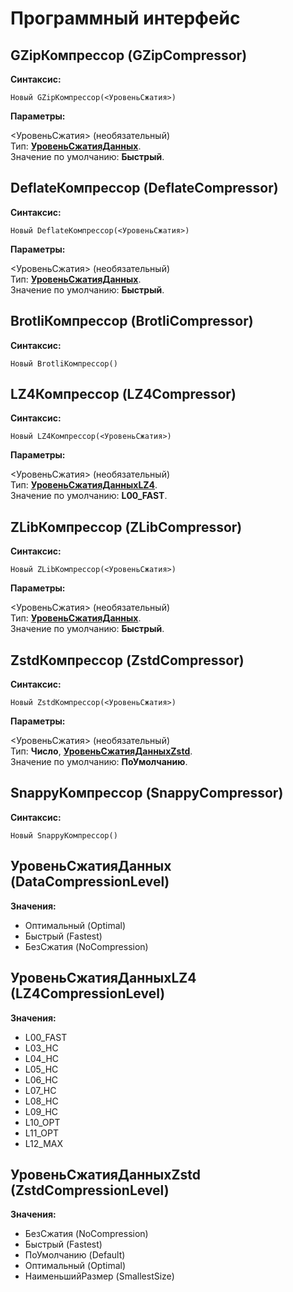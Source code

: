 # Программный интерфейс

## GZipКомпрессор (GZipCompressor)

**Синтаксис:**

```bsl
Новый GZipКомпрессор(<УровеньСжатия>)
```

**Параметры:**

<УровеньСжатия> (необязательный) </br>
Тип: [**УровеньСжатияДанных**](#уровеньсжатияданных-datacompressionlevel).</br>
Значение по умолчанию: **Быстрый**.


## DeflateКомпрессор (DeflateCompressor)

**Синтаксис:**

```bsl
Новый DeflateКомпрессор(<УровеньСжатия>)
```

**Параметры:**

<УровеньСжатия> (необязательный) </br>
Тип: [**УровеньСжатияДанных**](#уровеньсжатияданных-datacompressionlevel).</br>
Значение по умолчанию: **Быстрый**.


## BrotliКомпрессор (BrotliCompressor)

**Синтаксис:**

```bsl
Новый BrotliКомпрессор()
```


## LZ4Компрессор (LZ4Compressor)

**Синтаксис:**

```bsl
Новый LZ4Компрессор(<УровеньСжатия>)
```

**Параметры:**

<УровеньСжатия> (необязательный) </br>
Тип: [**УровеньСжатияДанныхLZ4**](#уровеньсжатияданныхlz4-lz4compressionlevel).</br>
Значение по умолчанию: **L00_FAST**.


## ZLibКомпрессор (ZLibCompressor)

**Синтаксис:**

```bsl
Новый ZLibКомпрессор(<УровеньСжатия>)
```

**Параметры:**

<УровеньСжатия> (необязательный) </br>
Тип: [**УровеньСжатияДанных**](#уровеньсжатияданных-datacompressionlevel).</br>
Значение по умолчанию: **Быстрый**.


## ZstdКомпрессор (ZstdCompressor)

**Синтаксис:**

```bsl
Новый ZstdКомпрессор(<УровеньСжатия>)
```

**Параметры:**

<УровеньСжатия> (необязательный) </br>
Тип:  **Число**, [**УровеньСжатияДанныхZstd**](#уровеньсжатияданныхzstd-zstdcompressionlevel).</br>
Значение по умолчанию: **ПоУмолчанию**.


## SnappyКомпрессор (SnappyCompressor)

**Синтаксис:**

```bsl
Новый SnappyКомпрессор()
```


## УровеньСжатияДанных (DataCompressionLevel)

**Значения:**
- Оптимальный (Optimal)
- Быстрый (Fastest)
- БезСжатия (NoCompression)


## УровеньСжатияДанныхLZ4 (LZ4CompressionLevel)

**Значения:**
- L00_FAST
- L03_HC
- L04_HC
- L05_HC
- L06_HC
- L07_HC
- L08_HC
- L09_HC
- L10_OPT
- L11_OPT
- L12_MAX


## УровеньСжатияДанныхZstd (ZstdCompressionLevel)

**Значения:**
- БезСжатия (NoCompression)
- Быстрый (Fastest)
- ПоУмолчанию (Default)
- Оптимальный (Optimal)
- НаименьшийРазмер (SmallestSize)
